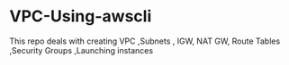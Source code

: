# VPC-Using-awscli
This repo deals with creating VPC ,Subnets , IGW, NAT GW, Route Tables ,Security Groups ,Launching instances
